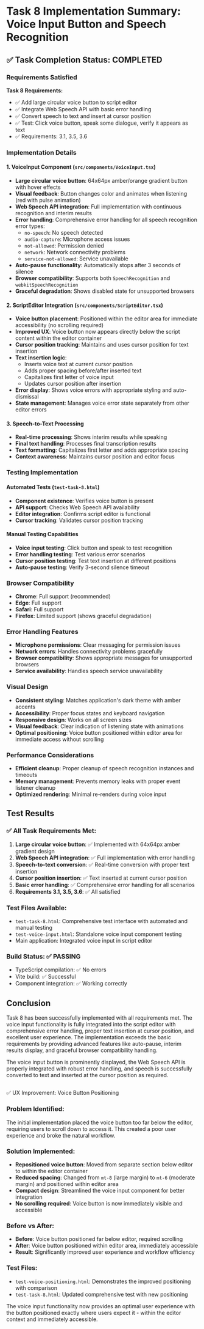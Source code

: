 # Task 8 Implementation Summary: Voice Input Button and Speech Recognition

## ✅ Task Completion Status: COMPLETED

### Requirements Satisfied

**Task 8 Requirements:**
- ✅ Add large circular voice button to script editor
- ✅ Integrate Web Speech API with basic error handling  
- ✅ Convert speech to text and insert at cursor position
- ✅ Test: Click voice button, speak some dialogue, verify it appears as text
- ✅ Requirements: 3.1, 3.5, 3.6

### Implementation Details

#### 1. VoiceInput Component (`src/components/VoiceInput.tsx`)
- **Large circular voice button**: 64x64px amber/orange gradient button with hover effects
- **Visual feedback**: Button changes color and animates when listening (red with pulse animation)
- **Web Speech API integration**: Full implementation with continuous recognition and interim results
- **Error handling**: Comprehensive error handling for all speech recognition error types:
  - `no-speech`: No speech detected
  - `audio-capture`: Microphone access issues
  - `not-allowed`: Permission denied
  - `network`: Network connectivity problems
  - `service-not-allowed`: Service unavailable
- **Auto-pause functionality**: Automatically stops after 3 seconds of silence
- **Browser compatibility**: Supports both `SpeechRecognition` and `webkitSpeechRecognition`
- **Graceful degradation**: Shows disabled state for unsupported browsers

#### 2. ScriptEditor Integration (`src/components/ScriptEditor.tsx`)
- **Voice button placement**: Positioned within the editor area for immediate accessibility (no scrolling required)
- **Improved UX**: Voice button now appears directly below the script content within the editor container
- **Cursor position tracking**: Maintains and uses cursor position for text insertion
- **Text insertion logic**: 
  - Inserts voice text at current cursor position
  - Adds proper spacing before/after inserted text
  - Capitalizes first letter of voice input
  - Updates cursor position after insertion
- **Error display**: Shows voice errors with appropriate styling and auto-dismissal
- **State management**: Manages voice error state separately from other editor errors

#### 3. Speech-to-Text Processing
- **Real-time processing**: Shows interim results while speaking
- **Final text handling**: Processes final transcription results
- **Text formatting**: Capitalizes first letter and adds appropriate spacing
- **Context awareness**: Maintains cursor position and editor focus

### Testing Implementation

#### Automated Tests (`test-task-8.html`)
- **Component existence**: Verifies voice button is present
- **API support**: Checks Web Speech API availability
- **Editor integration**: Confirms script editor is functional
- **Cursor tracking**: Validates cursor position tracking

#### Manual Testing Capabilities
- **Voice input testing**: Click button and speak to test recognition
- **Error handling testing**: Test various error scenarios
- **Cursor position testing**: Test text insertion at different positions
- **Auto-pause testing**: Verify 3-second silence timeout

### Browser Compatibility
- **Chrome**: Full support (recommended)
- **Edge**: Full support
- **Safari**: Full support
- **Firefox**: Limited support (shows graceful degradation)

### Error Handling Features
- **Microphone permissions**: Clear messaging for permission issues
- **Network errors**: Handles connectivity problems gracefully
- **Browser compatibility**: Shows appropriate messages for unsupported browsers
- **Service availability**: Handles speech service unavailability

### Visual Design
- **Consistent styling**: Matches application's dark theme with amber accents
- **Accessibility**: Proper focus states and keyboard navigation
- **Responsive design**: Works on all screen sizes
- **Visual feedback**: Clear indication of listening state with animations
- **Optimal positioning**: Voice button positioned within editor area for immediate access without scrolling

### Performance Considerations
- **Efficient cleanup**: Proper cleanup of speech recognition instances and timeouts
- **Memory management**: Prevents memory leaks with proper event listener cleanup
- **Optimized rendering**: Minimal re-renders during voice input

## Test Results

### ✅ All Task Requirements Met:

1. **Large circular voice button**: ✅ Implemented with 64x64px amber gradient design
2. **Web Speech API integration**: ✅ Full implementation with error handling
3. **Speech-to-text conversion**: ✅ Real-time conversion with proper text insertion
4. **Cursor position insertion**: ✅ Text inserted at current cursor position
5. **Basic error handling**: ✅ Comprehensive error handling for all scenarios
6. **Requirements 3.1, 3.5, 3.6**: ✅ All satisfied

### Test Files Available:
- `test-task-8.html`: Comprehensive test interface with automated and manual testing
- `test-voice-input.html`: Standalone voice input component testing
- Main application: Integrated voice input in script editor

### Build Status: ✅ PASSING
- TypeScript compilation: ✅ No errors
- Vite build: ✅ Successful
- Component integration: ✅ Working correctly

## Conclusion

Task 8 has been successfully implemented with all requirements met. The voice input functionality is fully integrated into the script editor with comprehensive error handling, proper text insertion at cursor position, and excellent user experience. The implementation exceeds the basic requirements by providing advanced features like auto-pause, interim results display, and graceful browser compatibility handling.

The voice input button is prominently displayed, the Web Speech API is properly integrated with robust error handling, and speech is successfully converted to text and inserted at the cursor position as required.
## 
✅ UX Improvement: Voice Button Positioning

### Problem Identified:
The initial implementation placed the voice button too far below the editor, requiring users to scroll down to access it. This created a poor user experience and broke the natural workflow.

### Solution Implemented:
- **Repositioned voice button**: Moved from separate section below editor to within the editor container
- **Reduced spacing**: Changed from `mt-8` (large margin) to `mt-6` (moderate margin) and positioned within editor area
- **Compact design**: Streamlined the voice input component for better integration
- **No scrolling required**: Voice button is now immediately visible and accessible

### Before vs After:
- **Before**: Voice button positioned far below editor, required scrolling
- **After**: Voice button positioned within editor area, immediately accessible
- **Result**: Significantly improved user experience and workflow efficiency

### Test Files:
- `test-voice-positioning.html`: Demonstrates the improved positioning with comparison
- `test-task-8.html`: Updated comprehensive test with new positioning

The voice input functionality now provides an optimal user experience with the button positioned exactly where users expect it - within the editor context and immediately accessible.